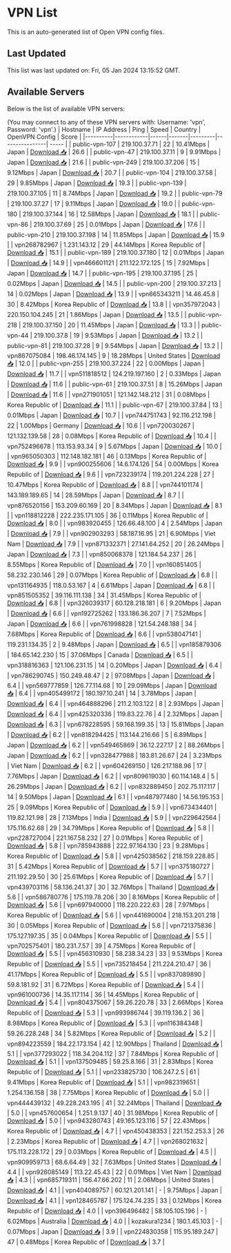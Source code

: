 # VPN List

This is an auto-generated list of Open VPN config files.

## Last Updated

This list was last updated on: Fri, 05 Jan 2024 13:15:52 GMT.

## Available Servers

Below is the list of available VPN servers:

(You may connect to any of these VPN servers with: Username: 'vpn', Password: 'vpn'.)
| Hostname | IP Address | Ping | Speed | Country | OpenVPN Config | Score |
|----------|------------|------|-------|---------|----------------| ----- |
| public-vpn-107 | 219.100.37.71 | 22 | 10.41Mbps | Japan | [Download 📥](./configs/server_0_JP.ovpn) | 26.6 |
| public-vpn-47 | 219.100.37.11 | 9 | 9.91Mbps | Japan | [Download 📥](./configs/server_1_JP.ovpn) | 21.6 |
| public-vpn-249 | 219.100.37.206 | 15 | 9.12Mbps | Japan | [Download 📥](./configs/server_2_JP.ovpn) | 20.7 |
| public-vpn-104 | 219.100.37.58 | 29 | 9.85Mbps | Japan | [Download 📥](./configs/server_3_JP.ovpn) | 19.3 |
| public-vpn-139 | 219.100.37.105 | 11 | 8.74Mbps | Japan | [Download 📥](./configs/server_4_JP.ovpn) | 19.2 |
| public-vpn-79 | 219.100.37.27 | 17 | 9.11Mbps | Japan | [Download 📥](./configs/server_5_JP.ovpn) | 19.0 |
| public-vpn-180 | 219.100.37.144 | 16 | 12.58Mbps | Japan | [Download 📥](./configs/server_6_JP.ovpn) | 18.1 |
| public-vpn-86 | 219.100.37.69 | 25 | 0.01Mbps | Japan | [Download 📥](./configs/server_7_JP.ovpn) | 17.6 |
| public-vpn-210 | 219.100.37.198 | 14 | 11.85Mbps | Japan | [Download 📥](./configs/server_8_JP.ovpn) | 15.9 |
| vpn268782967 | 1.231.143.12 | 29 | 44.14Mbps | Korea Republic of | [Download 📥](./configs/server_9_KR.ovpn) | 15.1 |
| public-vpn-189 | 219.100.37.180 | 12 | 0.01Mbps | Japan | [Download 📥](./configs/server_10_JP.ovpn) | 14.9 |
| vpn466601121 | 211.122.172.125 | 15 | 7.92Mbps | Japan | [Download 📥](./configs/server_11_JP.ovpn) | 14.7 |
| public-vpn-195 | 219.100.37.195 | 25 | 0.02Mbps | Japan | [Download 📥](./configs/server_12_JP.ovpn) | 14.5 |
| public-vpn-200 | 219.100.37.213 | 14 | 0.02Mbps | Japan | [Download 📥](./configs/server_13_JP.ovpn) | 13.9 |
| vpn665343211 | 14.46.45.8 | 30 | 8.42Mbps | Korea Republic of | [Download 📥](./configs/server_14_KR.ovpn) | 13.8 |
| vpn357972043 | 220.150.104.245 | 21 | 1.86Mbps | Japan | [Download 📥](./configs/server_15_JP.ovpn) | 13.5 |
| public-vpn-218 | 219.100.37.150 | 20 | 11.45Mbps | Japan | [Download 📥](./configs/server_16_JP.ovpn) | 13.3 |
| public-vpn-44 | 219.100.37.8 | 19 | 9.53Mbps | Japan | [Download 📥](./configs/server_17_JP.ovpn) | 13.2 |
| public-vpn-81 | 219.100.37.28 | 9 | 9.54Mbps | Japan | [Download 📥](./configs/server_18_JP.ovpn) | 13.2 |
| vpn867075084 | 198.46.174.145 | 9 | 18.28Mbps | United States | [Download 📥](./configs/server_19_US.ovpn) | 12.0 |
| public-vpn-255 | 219.100.37.224 | 22 | 0.00Mbps | Japan | [Download 📥](./configs/server_20_JP.ovpn) | 11.7 |
| vpn511818512 | 124.219.197.160 | 2 | 0.33Mbps | Japan | [Download 📥](./configs/server_21_JP.ovpn) | 11.6 |
| public-vpn-61 | 219.100.37.51 | 8 | 15.26Mbps | Japan | [Download 📥](./configs/server_22_JP.ovpn) | 11.6 |
| vpn271901051 | 121.142.148.212 | 31 | 0.08Mbps | Korea Republic of | [Download 📥](./configs/server_23_KR.ovpn) | 11.1 |
| public-vpn-67 | 219.100.37.84 | 13 | 0.01Mbps | Japan | [Download 📥](./configs/server_24_JP.ovpn) | 10.7 |
| vpn744751743 | 92.116.212.198 | 22 | 1.00Mbps | Germany | [Download 📥](./configs/server_25_DE.ovpn) | 10.6 |
| vpn720030267 | 121.132.139.58 | 28 | 0.08Mbps | Korea Republic of | [Download 📥](./configs/server_26_KR.ovpn) | 10.4 |
| vpn752496678 | 113.153.93.34 | 9 | 5.67Mbps | Japan | [Download 📥](./configs/server_27_JP.ovpn) | 10.0 |
| vpn965050303 | 112.148.182.181 | 46 | 0.13Mbps | Korea Republic of | [Download 📥](./configs/server_28_KR.ovpn) | 9.9 |
| vpn900255606 | 14.6.174.126 | 54 | 0.00Mbps | Korea Republic of | [Download 📥](./configs/server_29_KR.ovpn) | 9.6 |
| vpn723239174 | 119.201.224.228 | 27 | 10.47Mbps | Korea Republic of | [Download 📥](./configs/server_30_KR.ovpn) | 8.8 |
| vpn744101174 | 143.189.189.65 | 14 | 28.59Mbps | Japan | [Download 📥](./configs/server_31_JP.ovpn) | 8.7 |
| vpn876520156 | 153.209.60.169 | 20 | 8.34Mbps | Japan | [Download 📥](./configs/server_32_JP.ovpn) | 8.1 |
| vpn118812228 | 222.235.171.105 | 36 | 0.11Mbps | Korea Republic of | [Download 📥](./configs/server_33_KR.ovpn) | 8.0 |
| vpn983920455 | 126.66.48.100 | 4 | 2.54Mbps | Japan | [Download 📥](./configs/server_34_JP.ovpn) | 7.9 |
| vpn902903293 | 58.187.16.95 | 21 | 6.90Mbps | Viet Nam | [Download 📥](./configs/server_35_VN.ovpn) | 7.9 |
| vpn871332371 | 27.141.64.252 | 20 | 26.24Mbps | Japan | [Download 📥](./configs/server_36_JP.ovpn) | 7.3 |
| vpn850068378 | 121.184.54.237 | 26 | 8.55Mbps | Korea Republic of | [Download 📥](./configs/server_37_KR.ovpn) | 7.0 |
| vpn160851405 | 58.232.230.146 | 29 | 0.07Mbps | Korea Republic of | [Download 📥](./configs/server_38_KR.ovpn) | 6.8 |
| vpn131164935 | 118.0.53.167 | 4 | 6.61Mbps | Japan | [Download 📥](./configs/server_39_JP.ovpn) | 6.8 |
| vpn851505352 | 39.116.111.138 | 34 | 31.45Mbps | Korea Republic of | [Download 📥](./configs/server_40_KR.ovpn) | 6.8 |
| vpn326039317 | 60.128.218.181 | 6 | 9.20Mbps | Japan | [Download 📥](./configs/server_41_JP.ovpn) | 6.6 |
| vpn192725262 | 133.186.36.207 | 7 | 7.52Mbps | Japan | [Download 📥](./configs/server_42_JP.ovpn) | 6.6 |
| vpn761998828 | 121.54.248.188 | 34 | 7.68Mbps | Korea Republic of | [Download 📥](./configs/server_43_KR.ovpn) | 6.6 |
| vpn538047141 | 119.231.134.35 | 2 | 9.48Mbps | Japan | [Download 📥](./configs/server_44_JP.ovpn) | 6.5 |
| vpn185879306 | 184.65.142.230 | 15 | 37.06Mbps | Canada | [Download 📥](./configs/server_45_CA.ovpn) | 6.5 |
| vpn318816363 | 121.106.231.15 | 14 | 0.20Mbps | Japan | [Download 📥](./configs/server_46_JP.ovpn) | 6.4 |
| vpn786290745 | 150.249.48.47 | 2 | 97.08Mbps | Japan | [Download 📥](./configs/server_47_JP.ovpn) | 6.4 |
| vpn569777859 | 126.77.114.68 | 10 | 29.09Mbps | Japan | [Download 📥](./configs/server_48_JP.ovpn) | 6.4 |
| vpn405499172 | 180.197.10.241 | 14 | 3.78Mbps | Japan | [Download 📥](./configs/server_49_JP.ovpn) | 6.4 |
| vpn464888296 | 211.2.103.122 | 8 | 2.93Mbps | Japan | [Download 📥](./configs/server_50_JP.ovpn) | 6.4 |
| vpn425320336 | 119.83.22.76 | 4 | 2.32Mbps | Japan | [Download 📥](./configs/server_51_JP.ovpn) | 6.3 |
| vpn678228595 | 59.168.199.35 | 13 | 15.81Mbps | Japan | [Download 📥](./configs/server_52_JP.ovpn) | 6.2 |
| vpn818294425 | 113.144.216.66 | 5 | 6.89Mbps | Japan | [Download 📥](./configs/server_53_JP.ovpn) | 6.2 |
| vpn549465869 | 36.12.227.17 | 2 | 88.26Mbps | Japan | [Download 📥](./configs/server_54_JP.ovpn) | 6.2 |
| vpn328477988 | 183.81.26.67 | 24 | 3.23Mbps | Viet Nam | [Download 📥](./configs/server_55_VN.ovpn) | 6.2 |
| vpn604269150 | 126.217.188.96 | 17 | 7.76Mbps | Japan | [Download 📥](./configs/server_56_JP.ovpn) | 6.2 |
| vpn809619030 | 60.114.148.4 | 5 | 26.29Mbps | Japan | [Download 📥](./configs/server_57_JP.ovpn) | 6.2 |
| vpn832889450 | 202.75.117.117 | 14 | 9.50Mbps | Japan | [Download 📥](./configs/server_58_JP.ovpn) | 6.1 |
| vpn487977480 | 14.56.195.153 | 25 | 9.09Mbps | Korea Republic of | [Download 📥](./configs/server_59_KR.ovpn) | 5.9 |
| vpn673434401 | 119.82.121.98 | 28 | 7.13Mbps | India | [Download 📥](./configs/server_60_IN.ovpn) | 5.9 |
| vpn229642564 | 175.116.62.68 | 29 | 34.79Mbps | Korea Republic of | [Download 📥](./configs/server_61_KR.ovpn) | 5.8 |
| vpn228727004 | 221.167.58.232 | 27 | 0.01Mbps | Korea Republic of | [Download 📥](./configs/server_62_KR.ovpn) | 5.8 |
| vpn785943888 | 222.97.164.130 | 23 | 9.28Mbps | Korea Republic of | [Download 📥](./configs/server_63_KR.ovpn) | 5.8 |
| vpn425038562 | 218.159.228.85 | 31 | 5.42Mbps | Korea Republic of | [Download 📥](./configs/server_64_KR.ovpn) | 5.7 |
| vpn375180727 | 211.192.29.50 | 30 | 25.61Mbps | Korea Republic of | [Download 📥](./configs/server_65_KR.ovpn) | 5.7 |
| vpn439703116 | 58.136.241.37 | 30 | 32.76Mbps | Thailand | [Download 📥](./configs/server_66_TH.ovpn) | 5.6 |
| vpn586780776 | 175.119.78.206 | 30 | 8.16Mbps | Korea Republic of | [Download 📥](./configs/server_67_KR.ovpn) | 5.6 |
| vpn697940000 | 118.220.222.63 | 28 | 7.97Mbps | Korea Republic of | [Download 📥](./configs/server_68_KR.ovpn) | 5.6 |
| vpn441690004 | 218.153.201.218 | 30 | 0.05Mbps | Korea Republic of | [Download 📥](./configs/server_69_KR.ovpn) | 5.6 |
| vpn721375836 | 175.127.197.35 | 35 | 0.04Mbps | Korea Republic of | [Download 📥](./configs/server_70_KR.ovpn) | 5.5 |
| vpn702575401 | 180.231.7.57 | 39 | 4.75Mbps | Korea Republic of | [Download 📥](./configs/server_71_KR.ovpn) | 5.5 |
| vpn456310930 | 58.238.34.23 | 33 | 9.53Mbps | Korea Republic of | [Download 📥](./configs/server_72_KR.ovpn) | 5.5 |
| vpn735218454 | 211.224.210.47 | 36 | 41.17Mbps | Korea Republic of | [Download 📥](./configs/server_73_KR.ovpn) | 5.5 |
| vpn837089890 | 59.8.181.92 | 31 | 6.72Mbps | Korea Republic of | [Download 📥](./configs/server_74_KR.ovpn) | 5.4 |
| vpn961000736 | 14.35.117.114 | 36 | 14.45Mbps | Korea Republic of | [Download 📥](./configs/server_75_KR.ovpn) | 5.4 |
| vpn804375067 | 59.26.220.78 | 33 | 2.66Mbps | Korea Republic of | [Download 📥](./configs/server_76_KR.ovpn) | 5.3 |
| vpn993986744 | 39.119.136.2 | 36 | 8.98Mbps | Korea Republic of | [Download 📥](./configs/server_77_KR.ovpn) | 5.3 |
| vpn116384348 | 59.26.228.248 | 34 | 5.82Mbps | Korea Republic of | [Download 📥](./configs/server_78_KR.ovpn) | 5.2 |
| vpn894223559 | 184.22.173.154 | 42 | 12.90Mbps | Thailand | [Download 📥](./configs/server_79_TH.ovpn) | 5.1 |
| vpn377293022 | 118.34.204.112 | 37 | 7.84Mbps | Korea Republic of | [Download 📥](./configs/server_80_KR.ovpn) | 5.1 |
| vpn137509485 | 59.25.8.166 | 31 | 2.83Mbps | Korea Republic of | [Download 📥](./configs/server_81_KR.ovpn) | 5.1 |
| vpn233825730 | 106.247.2.5 | 61 | 9.41Mbps | Korea Republic of | [Download 📥](./configs/server_82_KR.ovpn) | 5.1 |
| vpn982319651 | 1.254.136.158 | 38 | 7.75Mbps | Korea Republic of | [Download 📥](./configs/server_83_KR.ovpn) | 5.0 |
| vpn444439132 | 49.228.243.195 | 41 | 32.24Mbps | Thailand | [Download 📥](./configs/server_84_TH.ovpn) | 5.0 |
| vpn457600654 | 1.251.9.137 | 40 | 31.98Mbps | Korea Republic of | [Download 📥](./configs/server_85_KR.ovpn) | 5.0 |
| vpn943280743 | 49.165.123.116 | 57 | 22.43Mbps | Korea Republic of | [Download 📥](./configs/server_86_KR.ovpn) | 4.7 |
| vpn450438353 | 221.152.253.3 | 26 | 2.23Mbps | Korea Republic of | [Download 📥](./configs/server_87_KR.ovpn) | 4.7 |
| vpn268021632 | 175.113.228.172 | 29 | 0.03Mbps | Korea Republic of | [Download 📥](./configs/server_88_KR.ovpn) | 4.5 |
| vpn909959713 | 68.6.64.49 | 32 | 7.63Mbps | United States | [Download 📥](./configs/server_89_US.ovpn) | 4.4 |
| vpn926085149 | 113.22.45.43 | 22 | 0.01Mbps | Viet Nam | [Download 📥](./configs/server_90_VN.ovpn) | 4.3 |
| vpn685719311 | 156.47.66.202 | 11 | 2.06Mbps | United States | [Download 📥](./configs/server_91_US.ovpn) | 4.1 |
| vpn404089757 | 60.121.201.141 | - | 9.75Mbps | Japan | [Download 📥](./configs/server_92_JP.ovpn) | 4.1 |
| vpn128465787 | 175.124.74.235 | 33 | 0.12Mbps | Korea Republic of | [Download 📥](./configs/server_93_KR.ovpn) | 4.0 |
| vpn396496482 | 58.105.105.196 | - | 6.02Mbps | Australia | [Download 📥](./configs/server_94_AU.ovpn) | 4.0 |
| kozakura1234 | 180.1.45.103 | - | 0.07Mbps | Japan | [Download 📥](./configs/server_95_JP.ovpn) | 3.9 |
| vpn224830358 | 115.95.189.247 | 47 | 0.48Mbps | Korea Republic of | [Download 📥](./configs/server_96_KR.ovpn) | 3.7 |
